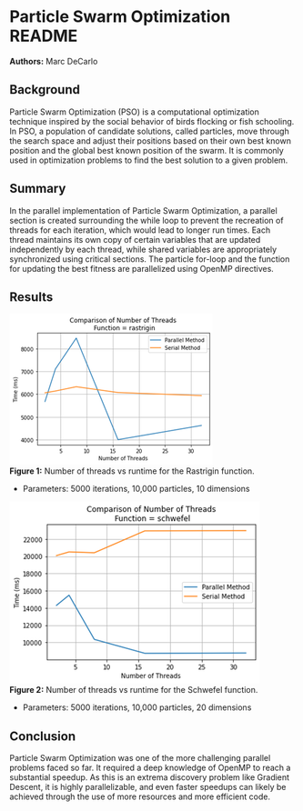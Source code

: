 # Particle Swarm Optimization README

**Authors:**  Marc DeCarlo  

## Background

Particle Swarm Optimization (PSO) is a computational optimization technique inspired by the social behavior of birds flocking or fish schooling. In PSO, a population of candidate solutions, called particles, move through the search space and adjust their positions based on their own best known position and the global best known position of the swarm. It is commonly used in optimization problems to find the best solution to a given problem.

## Summary

In the parallel implementation of Particle Swarm Optimization, a parallel section is created surrounding the while loop to prevent the recreation of threads for each iteration, which would lead to longer run times. Each thread maintains its own copy of certain variables that are updated independently by each thread, while shared variables are appropriately synchronized using critical sections. The particle for-loop and the function for updating the best fitness are parallelized using OpenMP directives.

## Results

![Figure 1](./data1.png)  
**Figure 1:** Number of threads vs runtime for the Rastrigin function.
- Parameters: 5000 iterations, 10,000 particles, 10 dimensions

![Figure 2](./data2.png)  
**Figure 2:** Number of threads vs runtime for the Schwefel function.
- Parameters: 5000 iterations, 10,000 particles, 20 dimensions

## Conclusion

Particle Swarm Optimization was one of the more challenging parallel problems faced so far. It required a deep knowledge of OpenMP to reach a substantial speedup. As this is an extrema discovery problem like Gradient Descent, it is highly parallelizable, and even faster speedups can likely be achieved through the use of more resources and more efficient code.

